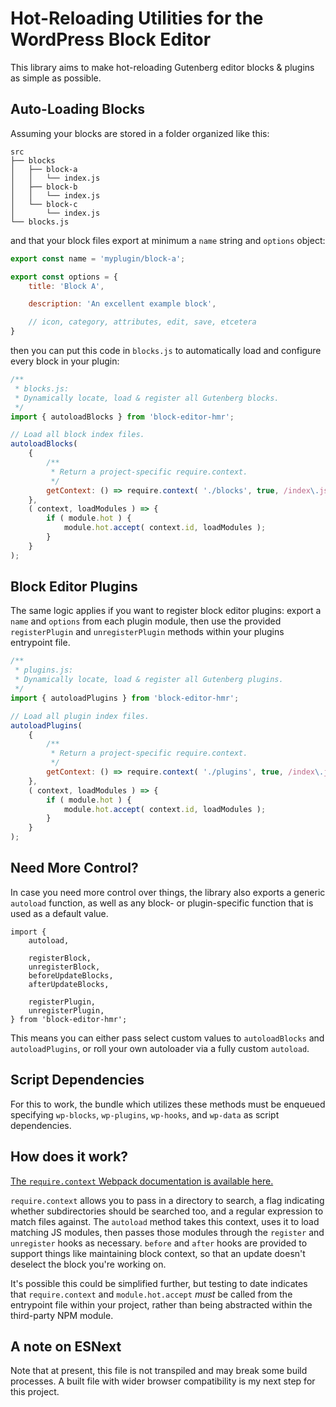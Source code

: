 # Hot-Reloading Utilities for the WordPress Block Editor

This library aims to make hot-reloading Gutenberg editor blocks & plugins as simple as possible.

## Auto-Loading Blocks

Assuming your blocks are stored in a folder organized like this:

```
src
├── blocks
│   ├── block-a
│   │   └── index.js
│   ├── block-b
│   │   └── index.js
│   └── block-c
│       └── index.js
└── blocks.js
```
and that your block files export at minimum a `name` string and `options` object:

```js
export const name = 'myplugin/block-a';

export const options = {
	title: 'Block A',

	description: 'An excellent example block',

	// icon, category, attributes, edit, save, etcetera
}

```

then you can put this code in `blocks.js` to automatically load and configure every block in your plugin:

```js
/**
 * blocks.js:
 * Dynamically locate, load & register all Gutenberg blocks.
 */
import { autoloadBlocks } from 'block-editor-hmr';

// Load all block index files.
autoloadBlocks(
	{
		/**
		 * Return a project-specific require.context.
		 */
		getContext: () => require.context( './blocks', true, /index\.js$/ ),
	},
	( context, loadModules ) => {
		if ( module.hot ) {
			module.hot.accept( context.id, loadModules );
		}
	}
);

```

## Block Editor Plugins

The same logic applies if you want to register block editor plugins: export a `name` and `options` from each plugin module, then use the provided `registerPlugin` and `unregisterPlugin` methods within your plugins entrypoint file.

```js
/**
 * plugins.js:
 * Dynamically locate, load & register all Gutenberg plugins.
 */
import { autoloadPlugins } from 'block-editor-hmr';

// Load all plugin index files.
autoloadPlugins(
	{
		/**
		 * Return a project-specific require.context.
		 */
		getContext: () => require.context( './plugins', true, /index\.js$/ ),
	},
	( context, loadModules ) => {
		if ( module.hot ) {
			module.hot.accept( context.id, loadModules );
		}
	}
);
```

## Need More Control?

In case you need more control over things, the library also exports a generic `autoload` function, as well as any block- or plugin-specific function that is used as a default value.

```
import {
	autoload,

	registerBlock,
	unregisterBlock,
	beforeUpdateBlocks,
	afterUpdateBlocks,

	registerPlugin,
	unregisterPlugin,
} from 'block-editor-hmr';
```

This means you can either pass select custom values to `autoloadBlocks` and `autoloadPlugins`, or roll your own autoloader via a fully custom `autoload`.  

## Script Dependencies

For this to work, the bundle which utilizes these methods must be enqueued specifying `wp-blocks`, `wp-plugins`, `wp-hooks`, and `wp-data` as script dependencies.

## How does it work?

[The `require.context` Webpack documentation is available here.](https://webpack.js.org/guides/dependency-management/#requirecontext)

`require.context` allows you to pass in a directory to search, a flag indicating whether subdirectories should be searched too, and a regular expression to match files against. The `autoload` method takes this context, uses it to load matching JS modules, then passes those modules through the `register` and `unregister` hooks as necessary. `before` and `after` hooks are provided to support things like maintaining block context, so that an update doesn't deselect the block you're working on.

It's possible this could be simplified further, but testing to date indicates that `require.context` and `module.hot.accept` _must_ be called from the entrypoint file within your project, rather than being abstracted within the third-party NPM module.

## A note on ESNext

Note that at present, this file is not transpiled and may break some build processes. A built file with wider browser compatibility is my next step for this project.
